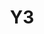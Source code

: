 ---
basin: 'No'
cudn: true
floor: Ground
grade: 6
images:
- /assets/images/rooms/noc/y3_1.jpg
- /assets/images/rooms/noc/y3_2.jpg
- /assets/images/rooms/noc/y3_3.jpg
living_room: 'No'
location: North Court
name: Y3
network: Wired and Wireless
title: Y3
---